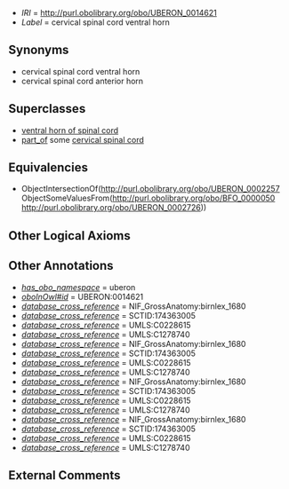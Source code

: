  * *IRI* = http://purl.obolibrary.org/obo/UBERON_0014621
 * *Label* = cervical spinal cord ventral horn

## Synonyms

 * cervical spinal cord ventral horn
 * cervical spinal cord anterior horn

## Superclasses

 * [ventral horn of spinal cord](../../UBERON/57/UBERON_0002257.md)
 * [part_of](../../BFO/50/BFO_0000050.md) some [cervical spinal cord](../../UBERON/26/UBERON_0002726.md)

## Equivalencies

 * ObjectIntersectionOf(<http://purl.obolibrary.org/obo/UBERON_0002257> ObjectSomeValuesFrom(<http://purl.obolibrary.org/obo/BFO_0000050> <http://purl.obolibrary.org/obo/UBERON_0002726>))

## Other Logical Axioms


## Other Annotations

 * *[has_obo_namespace](../../ce/oboInOwl#hasOBONamespace.md)* = uberon
 * *[oboInOwl#id](../../id/oboInOwl#id.md)* = UBERON:0014621
 * *[database_cross_reference](../../ef/oboInOwl#hasDbXref.md)* = NIF_GrossAnatomy:birnlex_1680
 * *[database_cross_reference](../../ef/oboInOwl#hasDbXref.md)* = SCTID:174363005
 * *[database_cross_reference](../../ef/oboInOwl#hasDbXref.md)* = UMLS:C0228615
 * *[database_cross_reference](../../ef/oboInOwl#hasDbXref.md)* = UMLS:C1278740
 * *[database_cross_reference](../../ef/oboInOwl#hasDbXref.md)* = NIF_GrossAnatomy:birnlex_1680
 * *[database_cross_reference](../../ef/oboInOwl#hasDbXref.md)* = SCTID:174363005
 * *[database_cross_reference](../../ef/oboInOwl#hasDbXref.md)* = UMLS:C0228615
 * *[database_cross_reference](../../ef/oboInOwl#hasDbXref.md)* = UMLS:C1278740
 * *[database_cross_reference](../../ef/oboInOwl#hasDbXref.md)* = NIF_GrossAnatomy:birnlex_1680
 * *[database_cross_reference](../../ef/oboInOwl#hasDbXref.md)* = SCTID:174363005
 * *[database_cross_reference](../../ef/oboInOwl#hasDbXref.md)* = UMLS:C0228615
 * *[database_cross_reference](../../ef/oboInOwl#hasDbXref.md)* = UMLS:C1278740
 * *[database_cross_reference](../../ef/oboInOwl#hasDbXref.md)* = NIF_GrossAnatomy:birnlex_1680
 * *[database_cross_reference](../../ef/oboInOwl#hasDbXref.md)* = SCTID:174363005
 * *[database_cross_reference](../../ef/oboInOwl#hasDbXref.md)* = UMLS:C0228615
 * *[database_cross_reference](../../ef/oboInOwl#hasDbXref.md)* = UMLS:C1278740

## External Comments

